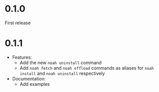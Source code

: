 # 0.1.0

First release

# 0.1.1

- Features:
  - Add the new `noah uninstall` command
  - Add `noah fetch` and `noah offload` commands as aliases for `noah install` and `noah uninstall` respectively
- Documentation:
  - Add examples
